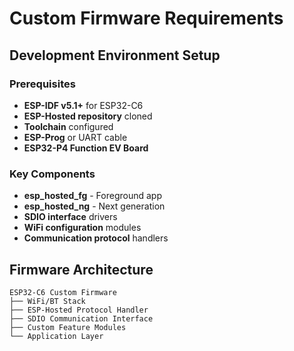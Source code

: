 # Custom Firmware Requirements

## Development Environment Setup

<div class="grid grid-cols-2 gap-8">

<div>

### Prerequisites
- **ESP-IDF v5.1+** for ESP32-C6
- **ESP-Hosted repository** cloned
- **Toolchain** configured
- **ESP-Prog** or UART cable
- **ESP32-P4 Function EV Board**

</div>

<div>

### Key Components
- **esp_hosted_fg** - Foreground app
- **esp_hosted_ng** - Next generation  
- **SDIO interface** drivers
- **WiFi configuration** modules
- **Communication protocol** handlers

</div>

</div>

## Firmware Architecture
```
ESP32-C6 Custom Firmware
├── WiFi/BT Stack
├── ESP-Hosted Protocol Handler  
├── SDIO Communication Interface
├── Custom Feature Modules
└── Application Layer
```